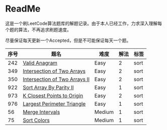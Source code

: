 # ReadMe

这是一个刷LeetCode算法题库的解题记录。由于本人已经工作，力求深入理解每个题的算法，不再追求刷题速度。

尽量保证每天更新一个Accepted，但是不可能保证每天一个题。

序号 | 题名                                                                                          | 难度   | 解法 | 标签
-----|-----------------------------------------------------------------------------------------------|--------|------|-----
242  | [Valid Anagram](https://leetcode.com/problems/valid-anagram/)                                 | Easy   | 2    | sort
349  | [Intersection of Two Arrays](https://leetcode.com/problems/intersection-of-two-arrays)        | Easy   | 2    | sort
350  | [Intersection of Two Arrays II](https://leetcode.com/problems/intersection-of-two-arrays-ii/) | Easy   | 2    | sort
922  | [Sort Array By Parity II](https://leetcode.com/problems/sort-array-by-parity-ii/)             | Easy   | 1    | sort
973  | [K Closest Points to Origin](https://leetcode.com/problems/k-closest-points-to-origin/)       | Easy   | 2    | sort
976  | [Largest Perimeter Triangle](https://leetcode.com/problems/largest-perimeter-triangle/)       | Easy   | 1    | sort
56   | [Merge Intervals](https://leetcode.com/problems/merge-intervals/)                             | Medium | 1    | sort
75   | [Sort Colors](https://leetcode.com/problems/sort-colors/)                                     | Medium | 1    | sort